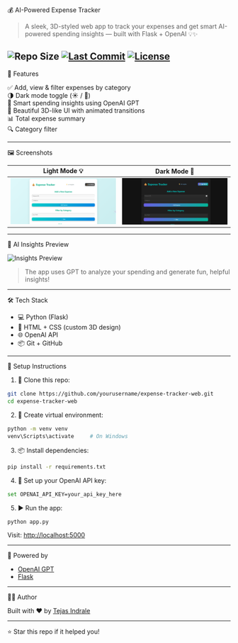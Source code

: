 💰 AI-Powered Expense Tracker

> A sleek, 3D-styled web app to track your expenses and get smart AI-powered spending insights — built with Flask + OpenAI 💡✨

![![Repo Size](https://img.shields.io/github/repo-size/Tejas-Indrale/Expense-Tracker-Web-App?style=for-the-badge)](https://github.com/Tejas-Indrale/Expense-Tracker-Web-App)
[![Last Commit](https://img.shields.io/github/last-commit/Tejas-Indrale/Expense-Tracker-Web-App?style=for-the-badge)](https://github.com/Tejas-Indrale/Expense-Tracker-Web-App/commits/main)
[![License](https://img.shields.io/github/license/Tejas-Indrale/Expense-Tracker-Web-App?style=for-the-badge)](LICENSE)
---

🚀 Features

✅ Add, view & filter expenses by category  
🌗 Dark mode toggle (☀️ / 🌙)  
🧠 Smart spending insights using OpenAI GPT  
🎨 Beautiful 3D-like UI with animated transitions  
📊 Total expense summary  
🔍 Category filter  

---

🖼️ Screenshots

| Light Mode 💡 | Dark Mode 🌙 |
|--------------|-------------|
| ![Light Screenshot](static/demo-light.png) | ![Dark Screenshot](static/demo-dark.png) |


---

🧠 AI Insights Preview

![Insights Preview](static/insights-preview.png)

> The app uses GPT to analyze your spending and generate fun, helpful insights!

---

🛠️ Tech Stack

- 💻 Python (Flask)
- 🎨 HTML + CSS (custom 3D design)
- 🌐 OpenAI API
- 📦 Git + GitHub

---

🧪 Setup Instructions

1. 🔽 Clone this repo:

```bash
git clone https://github.com/yourusername/expense-tracker-web.git
cd expense-tracker-web
````

2. 🧪 Create virtual environment:

```bash
python -m venv venv
venv\Scripts\activate     # On Windows
```

3. 📦 Install dependencies:

```bash
pip install -r requirements.txt
```

4. 🔑 Set up your OpenAI API key:

```bash
set OPENAI_API_KEY=your_api_key_here
```

5. ▶️ Run the app:

```bash
python app.py
```

Visit: [http://localhost:5000](http://localhost:5000)

---

🧠 Powered by

* [OpenAI GPT](https://platform.openai.com/)
* [Flask](https://flask.palletsprojects.com/)

---


🧑‍💻 Author

Built with ❤️ by [Tejas Indrale](https://github.com/Tejas-Indrale)

---

⭐️ Star this repo if it helped you!
